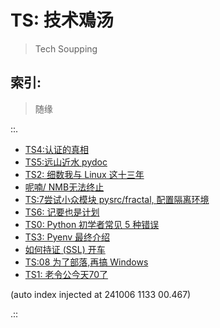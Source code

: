 # TS: 技术鳮汤
> Tech Soupping

## 索引:
> 随缘

::.

- [ TS4:认证的真相](191206-TS04-gitlabAPI-authentication.md)
- [ TS5:远山近水 pydoc](191214-TS05-handy-pydoc.md)
- [ TS2: 细数我与 Linux 这十三年](190815-tinylab-falcon-and-linux.md)
- [ 呢喃/ NMB无法终止](200904-ZoomQuiet-stop-NMB.md)
- [ TS:7尝试小众模块 pysrc/fractal, 配置隔离环境](200110-TS07-pyenv4fractal.md)
- [ TS6: 记要也是计划](191220-TS06-logging-as-plannin.md)
- [ TS0: Python 初学者常见 5 种错误](190725-TS0-5-beginner-mistakes-py.md)
- [ TS3: Pyenv 最终介绍](190919-pyenv-finally-intro.md)
- [ 如何持证 (SSL) 开车](190130-jump-into-ssl.md)
- [ TS:08 为了部落,再搞 Windows](200121-TS08-windows-demo-env.md)
- [ TS1: 老令公今天70了](190814-EKR-70th-birthday.md)

(auto index injected at 241006 1133 00.467) 

.::


